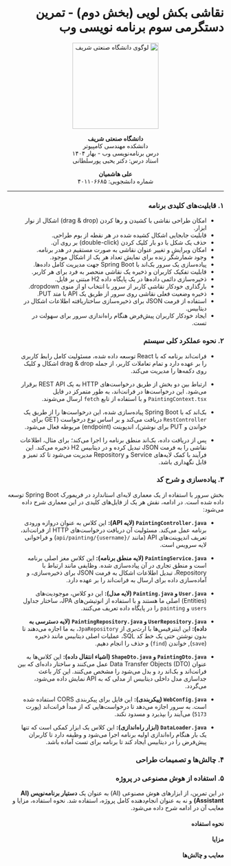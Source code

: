 <div dir="rtl">

# نقاشی بکش لویی (بخش دوم) - تمرین دستگرمی سوم برنامه نویسی وب

<p align="center">
  <img src="https://upload.wikimedia.org/wikipedia/commons/4/42/Sharif-University-of-Technology.jpg" alt="لوگوی دانشگاه صنعتی شریف" width="200">
</p>

<p align="center">
  <b>دانشگاه صنعتی شریف</b><br>
  دانشکده مهندسی کامپیوتر<br>
  درس برنامه‌نویسی وب - بهار ۱۴۰۴
  <br>استاد درس: دکتر یحیی پورسلطانی
</p>

<p align="center">
  <b>علی هاشمیان</b><br>
  شماره دانشجویی: ۴۰۱۱۰۶۶۸۵
</p>

---

### ۱. قابلیت‌های کلیدی برنامه

*   امکان طراحی نقاشی با کشیدن و رها کردن (drag & drop) اشکال از نوار ابزار.
*   قابلیت جابجایی اشکال کشیده شده در هر نقطه از بوم طراحی.
*   حذف یک شکل با دو بار کلیک کردن (double-click) بر روی آن.
*   امکان ویرایش و تغییر عنوان نقاشی به صورت مستقیم در هدر برنامه.
*   وجود شمارشگر زنده برای نمایش تعداد هر یک از اشکال موجود.
*   پیاده‌سازی یک سرور بک‌اند با Spring Boot جهت مدیریت کامل داده‌ها.
*   قابلیت تفکیک کاربران و ذخیره یک نقاشی منحصر به فرد برای هر کاربر.
*   ذخیره‌سازی دائمی داده‌ها در یک پایگاه داده H2 مبتنی بر فایل.
*   بارگذاری خودکار نقاشی کاربر از سرور با انتخاب او از منوی dropdown.
*   ذخیره وضعیت فعلی نقاشی روی سرور از طریق یک API با متد PUT.
*   استفاده از فرمت JSON برای ذخیره‌سازی ساختاریافته اطلاعات اشکال در دیتابیس.
*   ایجاد خودکار کاربران پیش‌فرض هنگام راه‌اندازی سرور برای سهولت در تست.




### ۲. نحوه عملکرد کلی سیستم

*   فرانت‌اند برنامه که با React توسعه داده شده، مسئولیت کامل رابط کاربری را بر عهده دارد و تمام تعاملات کاربر، از جمله drag & drop اشکال و کلیک روی دکمه‌ها را مدیریت می‌کند.

*   ارتباط بین دو بخش از طریق درخواست‌های HTTP به یک REST API برقرار می‌شود. این درخواست‌ها در فرانت‌اند، به طور متمرکز در فایل `PaintingContext.tsx` و با استفاده از تابع `fetch` ارسال می‌شوند.

*   بک‌اند که با Spring Boot پیاده‌سازی شده، این درخواست‌ها را از طریق یک `RestController` دریافت می‌کند و بر اساس نوع درخواست (GET برای خواندن و PUT برای نوشتن)، اندپوینت (endpoint) مربوطه فعال می‌شود.

*   پس از دریافت داده، بک‌اند منطق برنامه را اجرا می‌کند؛ برای مثال، اطلاعات نقاشی را به فرمت JSON تبدیل کرده و در دیتابیس H2 ذخیره می‌کند. این فرآیند با کمک لایه‌های Service و Repository مدیریت می‌شود تا کد تمیز و قابل نگهداری باشد.


### ۳. پیاده‌سازی و شرح کد

بخش سرور با استفاده از یک معماری لایه‌ای استاندارد در فریمورک Spring Boot توسعه داده شده است. در ادامه، نقش هر یک از فایل‌های کلیدی در این معماری شرح داده می‌شود:

*   **`PaintingController.java` (لایه API):**
    این کلاس به عنوان دروازه ورودی برنامه عمل می‌کند. مسئولیت آن دریافت درخواست‌های HTTP از فرانت‌اند، تعریف اندپوینت‌های API (مانند `/api/painting/{username}`) و فراخوانی لایه سرویس است.

*   **`PaintingService.java` (لایه منطق برنامه):**
    این کلاس مغز اصلی برنامه است و منطق تجاری در آن پیاده‌سازی شده. وظایفی مانند ارتباط با Repository، تبدیل اطلاعات اشکال به فرمت JSON برای ذخیره‌سازی، و آماده‌سازی داده برای ارسال به فرانت‌اند را بر عهده دارد.

*   **`User.java` و `Painting.java` (لایه مدل):**
    این دو کلاس، موجودیت‌های (Entities) اصلی ما هستند و با استفاده از انوتیشن‌های JPA، ساختار جداول `users` و `painting` را در پایگاه داده تعریف می‌کنند.

*   **`UserRepository.java` و `PaintingRepository.java` (لایه دسترسی به داده):**
    این اینترفیس‌ها با ارث‌بری از `JpaRepository`، به ما اجازه می‌دهند تا بدون نوشتن حتی یک خط کد SQL، عملیات اصلی دیتابیس مانند ذخیره (`save`), خواندن (`find`) و حذف را انجام دهیم.

*   **`PaintingDto.java` و `ShapeDto.java` (اشیاء انتقال داده):**
    این کلاس‌ها به عنوان Data Transfer Objects (DTO) عمل می‌کنند و ساختار داده‌ای که بین فرانت‌اند و بک‌اند رد و بدل می‌شود را مشخص می‌کنند. این کار باعث جداسازی مدل داخلی دیتابیس از مدلی که به API نمایش داده می‌شود، می‌گردد.

*   **`WebConfig.java` (پیکربندی):**
    این فایل برای پیکربندی CORS استفاده شده است. به سرور اجازه می‌دهد تا درخواست‌هایی که از مبدأ فرانت‌اند (پورت `5173`) می‌آیند را بپذیرد و مسدود نکند.

*   **`DataLoader.java` (ابزار راه‌اندازی):**
    این کلاس یک ابزار کمکی است که تنها یک بار هنگام راه‌اندازی اولیه برنامه اجرا می‌شود و وظیفه دارد تا کاربران پیش‌فرض را در دیتابیس ایجاد کند تا برنامه برای تست آماده باشد.

    
### ۴. چالش‌ها و تصمیمات طراحی


### ۵. استفاده از هوش مصنوعی در پروژه

در این تمرین، از ابزارهای هوش مصنوعی (AI) به عنوان یک **دستیار برنامه‌نویس (AI Assistant)** و نه به عنوان انجام‌دهنده کامل پروژه، استفاده شد. نحوه استفاده، مزایا و معایب آن در ادامه شرح داده می‌شود.

#### نحوه استفاده


#### مزایا


#### معایب و چالش‌ها


</div>
